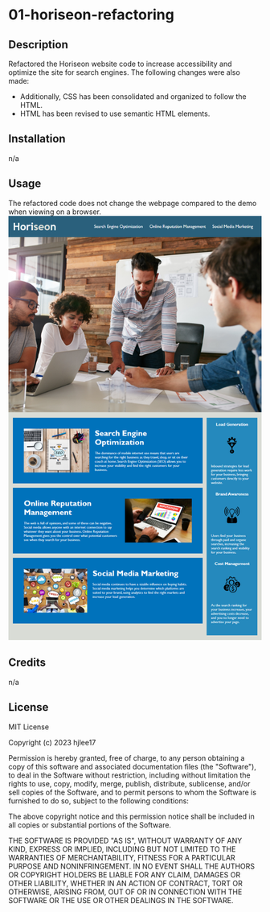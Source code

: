 # 01-horiseon-refactoring

## Description

Refactored the Horiseon website code to increase accessibility and optimize the site for search engines. The following changes were also made:
- Additionally, CSS has been consolidated and organized to follow the HTML.  
- HTML has been revised to use semantic HTML elements.


## Installation

n/a

## Usage

The refactored code does not change the webpage compared to the demo when viewing on a browser. 
![The refactored Horiseon webpage remains the same in appearance as the original demo.](assets/images/01-html-css-git-homework-demo.png)

## Credits

n/a

## License

MIT License

Copyright (c) 2023 hjlee17

Permission is hereby granted, free of charge, to any person obtaining a copy
of this software and associated documentation files (the "Software"), to deal
in the Software without restriction, including without limitation the rights
to use, copy, modify, merge, publish, distribute, sublicense, and/or sell
copies of the Software, and to permit persons to whom the Software is
furnished to do so, subject to the following conditions:

The above copyright notice and this permission notice shall be included in all
copies or substantial portions of the Software.

THE SOFTWARE IS PROVIDED "AS IS", WITHOUT WARRANTY OF ANY KIND, EXPRESS OR
IMPLIED, INCLUDING BUT NOT LIMITED TO THE WARRANTIES OF MERCHANTABILITY,
FITNESS FOR A PARTICULAR PURPOSE AND NONINFRINGEMENT. IN NO EVENT SHALL THE
AUTHORS OR COPYRIGHT HOLDERS BE LIABLE FOR ANY CLAIM, DAMAGES OR OTHER
LIABILITY, WHETHER IN AN ACTION OF CONTRACT, TORT OR OTHERWISE, ARISING FROM,
OUT OF OR IN CONNECTION WITH THE SOFTWARE OR THE USE OR OTHER DEALINGS IN THE
SOFTWARE.